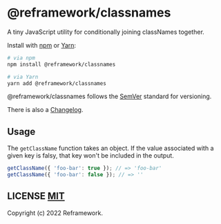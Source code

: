 # @reframework/classnames

A tiny JavaScript utility for conditionally joining classNames together.

Install with [npm](https://www.npmjs.com/) or [Yarn](https://yarnpkg.com/):

```bash
# via npm
npm install @reframework/classnames

# via Yarn
yarn add @reframework/classnames
```

@reframework/classnames follows the [SemVer](https://semver.org/) standard for versioning.

There is also a [Changelog](#).

## Usage

The `getClassName` function takes an object. If the value associated with a given key is falsy, that key won't be included in the output.

```js
getClassName({ 'foo-bar': true }); // => 'foo-bar'
getClassName({ 'foo-bar': false }); // => ''
```

## LICENSE [MIT](LICENSE)

Copyright (c) 2022 Reframework.
